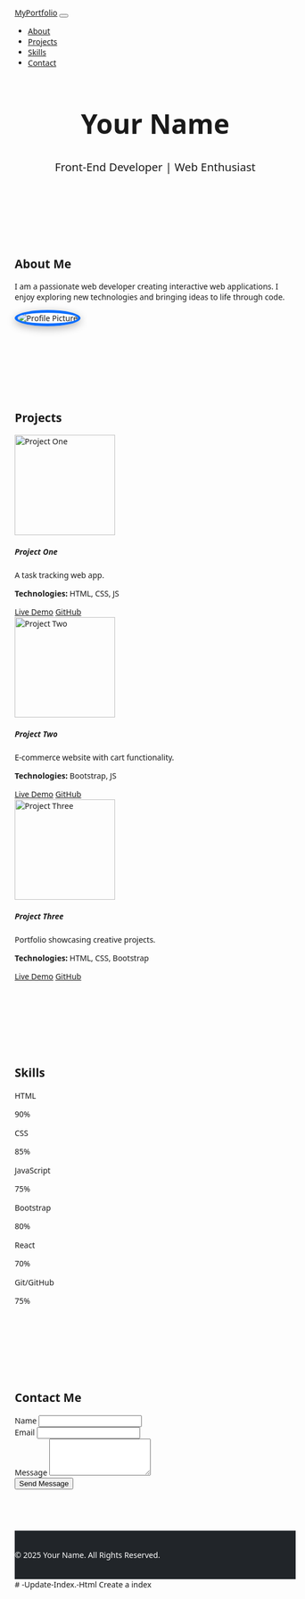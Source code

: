 <!DOCTYPE html>
<html lang="en">
<head>
  <meta charset="UTF-8">
  <meta name="viewport" content="width=device-width, initial-scale=1.0">
  <title>Portfolio - Your Name</title>
  <!-- Bootstrap CSS -->
  <link href="https://cdn.jsdelivr.net/npm/bootstrap@5.3.2/dist/css/bootstrap.min.css" rel="stylesheet">
  <!-- Bootstrap Icons -->
  <link href="https://cdn.jsdelivr.net/npm/bootstrap-icons/font/bootstrap-icons.css" rel="stylesheet">
  <style>
    body { font-family: 'Segoe UI', Tahoma, Geneva, Verdana, sans-serif; scroll-behavior: smooth; }
    .navbar-nav .nav-link { font-weight: 500; }
    
    /* Header */
    header {
      background: url('https://images.unsplash.com/photo-1507525428034-b723cf961d3e?auto=format&fit=crop&w=1920&q=80') no-repeat center center/cover;
      color: white;
      padding: 150px 0;
      text-align: center;
      position: relative;
      min-height: 100vh;
      display: flex;
      align-items: center;
      justify-content: center;
      flex-direction: column;
    }
    header::after {
      content: "";
      position: absolute;
      top:0; left:0; width:100%; height:100%;
      background-color: rgba(0,0,0,0.5);
    }
    header .header-content { position: relative; z-index: 1; }
    header h1 { font-size: 3rem; }
    header p { font-size: 1.25rem; }
    
    section { padding: 60px 0; }
    
    /* About */
    .about img {
      max-width: 220px;
      border-radius: 50%;
      border: 5px solid #0d6efd;
      box-shadow: 0px 4px 15px rgba(0,0,0,0.3);
    }
    
    /* Projects */
    .card img { height: 180px; object-fit: cover; }
    .card:hover { transform: translateY(-5px); transition: 0.3s; box-shadow: 0 8px 20px rgba(0,0,0,0.3); }
    
    /* Skills */
    .skills .progress { height: 20px; }
    
    /* Footer */
    footer { background: #212529; color: white; padding: 20px 0; }
    footer a { color: #0d6efd; margin: 0 10px; font-size: 1.5rem; text-decoration: none; }
    footer a:hover { color: #6610f2; }
  </style>
</head>
<body>

  <!-- Navbar -->
  <nav class="navbar navbar-expand-lg navbar-dark bg-dark fixed-top">
    <div class="container">
      <a class="navbar-brand" href="#">MyPortfolio</a>
      <button class="navbar-toggler" type="button" data-bs-toggle="collapse" data-bs-target="#navbarNav">
        <span class="navbar-toggler-icon"></span>
      </button>
      <div class="collapse navbar-collapse justify-content-end" id="navbarNav">
        <ul class="navbar-nav">
          <li class="nav-item"><a class="nav-link" href="#about">About</a></li>
          <li class="nav-item"><a class="nav-link" href="#projects">Projects</a></li>
          <li class="nav-item"><a class="nav-link" href="#skills">Skills</a></li>
          <li class="nav-item"><a class="nav-link" href="#contact">Contact</a></li>
        </ul>
      </div>
    </div>
  </nav>

  <!-- Header -->
  <header>
    <div class="header-content container">
      <h1>Your Name</h1>
      <p>Front-End Developer | Web Enthusiast</p>
    </div>
  </header>

  <!-- About -->
  <section id="about" class="about text-center">
    <div class="container">
      <h2>About Me</h2>
      <p class="mt-3">I am a passionate web developer creating interactive web applications. I enjoy exploring new technologies and bringing ideas to life through code.</p>
      <img src="https://images.unsplash.com/photo-1599566150163-29194dcaad36?auto=format&fit=crop&w=400&q=80" alt="Profile Picture" class="mt-4">
    </div>
  </section>

  <!-- Projects -->
  <section id="projects" class="projects bg-light">
    <div class="container">
      <h2 class="text-center">Projects</h2>
      <div class="row mt-4">
        <!-- Project One with real sample image -->
        <div class="col-md-4">
          <div class="card shadow-sm">
            <img src="https://images.unsplash.com/photo-1593642532400-2682810df593?auto=format&fit=crop&w=600&q=80" class="card-img-top" alt="Project One">
            <div class="card-body">
              <h5 class="card-title">Project One</h5>
              <p class="card-text">A task tracking web app.</p>
              <p><strong>Technologies:</strong> HTML, CSS, JS</p>
              <a href="#" class="btn btn-primary btn-sm">Live Demo</a>
              <a href="#" class="btn btn-outline-dark btn-sm">GitHub</a>
            </div>
          </div>
        </div>
        <!-- Project Two -->
        <div class="col-md-4">
          <div class="card shadow-sm">
            <img src="https://images.unsplash.com/photo-1593642532871-8b12e02d091c?auto=format&fit=crop&w=600&q=80" class="card-img-top" alt="Project Two">
            <div class="card-body">
              <h5 class="card-title">Project Two</h5>
              <p class="card-text">E-commerce website with cart functionality.</p>
              <p><strong>Technologies:</strong> Bootstrap, JS</p>
              <a href="#" class="btn btn-primary btn-sm">Live Demo</a>
              <a href="#" class="btn btn-outline-dark btn-sm">GitHub</a>
            </div>
          </div>
        </div>
        <!-- Project Three -->
        <div class="col-md-4">
          <div class="card shadow-sm">
            <img src="https://images.unsplash.com/photo-1498050108023-c5249f4df085?auto=format&fit=crop&w=600&q=80" class="card-img-top" alt="Project Three">
            <div class="card-body">
              <h5 class="card-title">Project Three</h5>
              <p class="card-text">Portfolio showcasing creative projects.</p>
              <p><strong>Technologies:</strong> HTML, CSS, Bootstrap</p>
              <a href="#" class="btn btn-primary btn-sm">Live Demo</a>
              <a href="#" class="btn btn-outline-dark btn-sm">GitHub</a>
            </div>
          </div>
        </div>
      </div>
    </div>
  </section>

  <!-- Skills -->
  <section id="skills" class="skills">
    <div class="container">
      <h2 class="text-center">Skills</h2>
      <div class="row mt-4">
        <div class="col-md-6">
          <p>HTML</p>
          <div class="progress mb-3"><div class="progress-bar bg-primary" style="width:90%">90%</div></div>
          <p>CSS</p>
          <div class="progress mb-3"><div class="progress-bar bg-success" style="width:85%">85%</div></div>
          <p>JavaScript</p>
          <div class="progress mb-3"><div class="progress-bar bg-warning" style="width:75%">75%</div></div>
        </div>
        <div class="col-md-6">
          <p>Bootstrap</p>
          <div class="progress mb-3"><div class="progress-bar bg-info" style="width:80%">80%</div></div>
          <p>React</p>
          <div class="progress mb-3"><div class="progress-bar bg-danger" style="width:70%">70%</div></div>
          <p>Git/GitHub</p>
          <div class="progress mb-3"><div class="progress-bar bg-secondary" style="width:75%">75%</div></div>
        </div>
      </div>
    </div>
  </section>

  <!-- Contact -->
  <section id="contact" class="contact bg-light">
    <div class="container">
      <h2 class="text-center">Contact Me</h2>
      <form class="mt-4 col-md-8 mx-auto" onsubmit="handleSubmit(event)">
        <div class="mb-3">
          <label for="name" class="form-label">Name</label>
          <input type="text" id="name" class="form-control" required>
        </div>
        <div class="mb-3">
          <label for="email" class="form-label">Email</label>
          <input type="email" id="email" class="form-control" required>
        </div>
        <div class="mb-3">
          <label for="message" class="form-label">Message</label>
          <textarea id="message" class="form-control" rows="4" required></textarea>
        </div>
        <button type="submit" class="btn btn-primary">Send Message</button>
      </form>
    </div>
  </section>

  <!-- Footer -->
  <footer class="text-center">
    <p>&copy; 2025 Your Name. All Rights Reserved.</p>
    <div>
      <a href="https://github.com" target="_blank"><i class="bi bi-github"></i></a>
      <a href="https://linkedin.com" target="_blank"><i class="bi bi-linkedin"></i></a>
      <a href="https://twitter.com" target="_blank"><i class="bi bi-twitter"></i></a>
    </div>
  </footer>

  <script src="https://cdn.jsdelivr.net/npm/bootstrap@5.3.2/dist/js/bootstrap.bundle.min.js"></script>
  <script>
    function handleSubmit(event) {
      event.preventDefault();
      alert("Thank you! Your message has been received.");
    }
  </script>

</body>
</html># -Update-Index.-Html
Create a index
